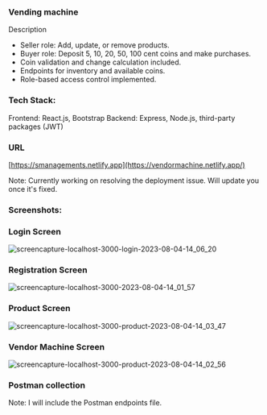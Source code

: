 ### Vending machine 

Description

- Seller role: Add, update, or remove products.
- Buyer role: Deposit 5, 10, 20, 50, 100 cent coins and make purchases.
- Coin validation and change calculation included.
- Endpoints for inventory and available coins.
- Role-based access control implemented.

### Tech Stack:
Frontend: React.js, Bootstrap
Backend: Express, Node.js, third-party packages (JWT)

### URL 
[https://smanagements.netlify.app](https://vendormachine.netlify.app/)

Note: Currently working on resolving the deployment issue. Will update you once it's fixed.

### Screenshots:
### Login Screen
![screencapture-localhost-3000-login-2023-08-04-14_06_20](https://github.com/Mirza-Hassan/vending_machine/assets/17096257/1fff9288-ba11-4a97-be36-5f4dc46fca68)

### Registration Screen
![screencapture-localhost-3000-2023-08-04-14_01_57](https://github.com/Mirza-Hassan/vending_machine/assets/17096257/e5f0ce2a-bd0a-4764-aaf8-4c9c615d77bf)

### Product Screen
![screencapture-localhost-3000-product-2023-08-04-14_03_47](https://github.com/Mirza-Hassan/vending_machine/assets/17096257/5b790fd9-c538-442c-b24c-045d6fd21aba)


### Vendor Machine Screen
![screencapture-localhost-3000-product-2023-08-04-14_02_56](https://github.com/Mirza-Hassan/vending_machine/assets/17096257/e702445d-0870-44fb-baa9-fa94530a2699)


### Postman collection

Note: I will include the Postman endpoints file.
